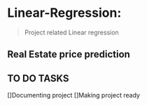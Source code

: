 # Linear-Regression:
>Project related Linear regression
## Real Estate price prediction
## TO DO TASKS
[]Documenting project
[]Making project ready
